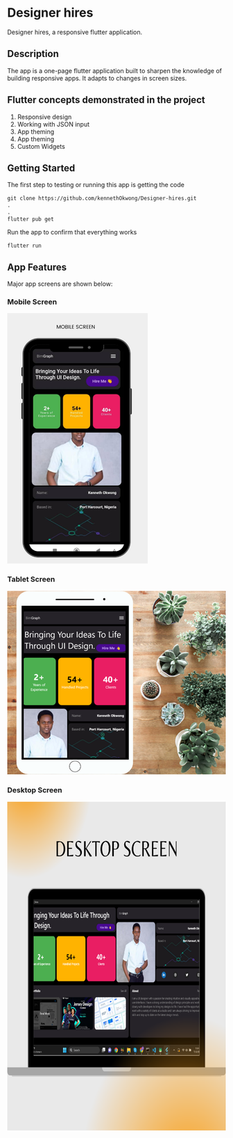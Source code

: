 # Designer hires

Designer hires, a responsive flutter application.

## Description
The app is a one-page flutter application built to sharpen the knowledge of building responsive apps.
It adapts to changes in screen sizes.

## Flutter concepts demonstrated in the project
1. Responsive design
2. Working with JSON input
3. App theming
4. App theming
5. Custom Widgets

## Getting Started
The first step to testing or running this app is getting the code

    git clone https://github.com/kennethOkwong/Designer-hires.git
    .
    .
    flutter pub get

Run the app to confirm that everything works
    
    flutter run

## App Features
Major app screens are shown below:

### Mobile Screen
<img src="./lib/readMe_screenshots/mobile.png" width="324" height="576">

### Tablet Screen
<img src="./lib/readMe_screenshots/tablet.png" >

### Desktop Screen
<img src="./lib/readMe_screenshots/desktop.png" width="756" height="756">

